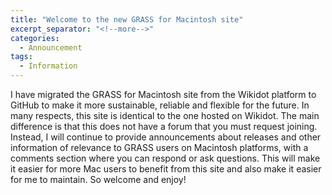 ```yaml
---
title: "Welcome to the new GRASS for Macintosh site"
excerpt_separator: "<!--more-->"
categories:
  - Announcement
tags:
  - Information
---
```

<!-- Google tag (gtag.js) -->
<script async src="https://www.googletagmanager.com/gtag/js?id=G-9NBX5KDKM0"></script>
<script>
  window.dataLayer = window.dataLayer || [];
  function gtag(){dataLayer.push(arguments);}
  gtag('js', new Date());

  gtag('config', 'G-9NBX5KDKM0');
</script>

I have migrated the GRASS for Macintosh site from the Wikidot platform to GitHub to make it more sustainable, reliable and flexible for the future. In many respects, this site is identical to the one hosted on Wikidot. The main difference is that this does not have a forum that you must request joining. Instead, I will continue to provide announcements about releases and other information of relevance to GRASS users on Macintosh platforms, with a comments section where you can respond or ask questions. This will make it easier for more Mac users to benefit from this site and also make it easier for me to maintain. So welcome and enjoy!
